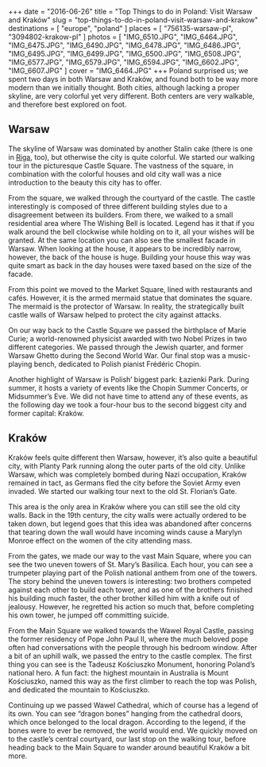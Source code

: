 +++
date    = "2016-06-26"
title   = "Top Things to do in Poland: Visit Warsaw and Kraków"
slug    = "top-things-to-do-in-poland-visit-warsaw-and-krakow"
destinations = [ "europe", "poland" ]
places  = [ "756135-warsaw-pl", "3094802-krakow-pl" ]
photos  = [
  "IMG_6510.JPG", "IMG_6464.JPG", "IMG_6475.JPG", "IMG_6490.JPG", "IMG_6478.JPG",
  "IMG_6486.JPG", "IMG_6495.JPG", "IMG_6499.JPG", "IMG_6500.JPG", "IMG_6508.JPG",
  "IMG_6577.JPG", "IMG_6579.JPG", "IMG_6594.JPG", "IMG_6602.JPG", "IMG_6607.JPG"
]
cover = "IMG_6464.JPG"
+++
Poland surprised us; we spent two days in both Warsaw and Kraków, and found both to be way more modern than we initially thought. Both cities, although lacking a proper skyline, are very colorful yet very different. Both centers are very walkable, and therefore best explored on foot.
<!--more-->
## Warsaw
The skyline of Warsaw was dominated by another Stalin cake (there is one in [Riga](/top-things-to-do-in-latvia-a-visit-to-riga/), too), but otherwise the city is quite colorful. We started our walking tour in the picturesque Castle Square. The vastness of the square, in combination with the colorful houses and old city wall was a nice introduction to the beauty this city has to offer.

From the square, we walked through the courtyard of the castle. The castle interestingly is composed of three different building styles due to a disagreement between its builders. From there, we walked to a small residential area where The Wishing Bell is located. Legend has it that if you walk around the bell clockwise while holding on to it, all your wishes will be granted. At the same location you can also see the smallest facade in Warsaw. When looking at the house, it appears to be incredibly narrow, however, the back of the house is huge. Building your house this way was quite smart as back in the day houses were taxed based on the size of the facade.

From this point we moved to the Market Square, lined with restaurants and cafés. However, it is the armed mermaid statue that dominates the square. The mermaid is the protector of Warsaw. In reality, the strategically built castle walls of Warsaw helped to protect the city against attacks.

On our way back to the Castle Square we passed the birthplace of Marie Curie; a world-renowned physicist awarded with two Nobel Prizes in two different categories. We passed through the Jewish quarter, and former Warsaw Ghetto during the Second World War. Our final stop was a music-playing bench, dedicated to Polish pianist Frédéric Chopin.

Another highlight of Warsaw is Polish’ biggest park: Łazienki Park. During summer, it hosts a variety of events like the Chopin Summer Concerts, or Midsummer’s Eve. We did not have time to attend any of these events, as the following day we took a four-hour bus to the second biggest city and former capital: Kraków.

## Kraków
Kraków feels quite different then Warsaw, however, it’s also quite a beautiful city, with Planty Park running along the outer parts of the old city. Unlike Warsaw, which was completely bombed during Nazi occupation, Kraków remained in tact, as Germans fled the city before the Soviet Army even invaded. We started our walking tour next to the old St. Florian’s Gate.

This area is the only area in Kraków where you can still see the old city walls. Back in the 19th century, the city walls were actually ordered to be taken down, but legend goes that this idea was abandoned after concerns that tearing down the wall would have incoming winds cause a Marylyn Monroe effect on the women of the city attending mass.

From the gates, we made our way to the vast Main Square, where you can see the two uneven towers of St. Mary’s Basilica. Each hour, you can see a trumpeter playing part of the Polish national anthem from one of the towers. The story behind the uneven towers is interesting: two brothers competed against each other to build each tower, and as one of the brothers finished his building much faster, the other brother killed him with a knife out of jealousy. However, he regretted his action so much that, before completing his own tower, he jumped off committing suicide.

From the Main Square we walked towards the Wawel Royal Castle, passing the former residency of Pope John Paul II, where the much beloved pope often had conversations with the people through his bedroom window. After a bit of an uphill walk, we passed the entry to the castle complex. The first thing you can see is the Tadeusz Kościuszko Monument, honoring Poland’s national hero. A fun fact: the highest mountain in Australia is Mount Kościuszko, named this way as the first climber to reach the top was Polish, and dedicated the mountain to Kościuszko.

Continuing up we passed Wawel Cathedral, which of course has a legend of its own. You can see “dragon bones” hanging from the cathedral doors, which once belonged to the local dragon. According to the legend, if the bones were to ever be removed, the world would end. We quickly moved on to the castle’s central courtyard, our last stop on the walking tour, before heading back to the Main Square to wander around beautiful Kraków a bit more.